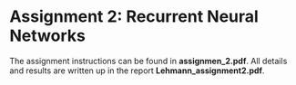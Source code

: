 # Assignment 2: Recurrent Neural Networks

The assignment instructions can be found in **assignmen_2.pdf**. All details and results are written up in the report **Lehmann_assignment2.pdf**.
